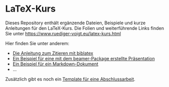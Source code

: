 # LaTeX-Kurs

Dieses Repository enthält ergänzende Dateien, Beispiele und kurze Anleitungen für den LaTeX-Kurs. Die Folien und weiterführende Links finden Sie unter https://www.ruediger-voigt.eu/latex-kurs.html

Hier finden Sie unter anderem:


* [Die Anleitung zum Zitieren mit biblatex](Zitieren-mit-LaTeX/README.md)
* [Ein Beispiel für eine mit dem beamer-Package erstellte Präsentation](Präsentationen-mit-beamer/README.md)
* [Ein Beispiel für ein Markdown-Dokument](Exkurs-Markdown/README.md)
* ...

Zusätzlich gibt es noch ein [Template für eine Abschlussarbeit](https://github.com/RuedigerVoigt/LaTeX-Thesis-Template).
